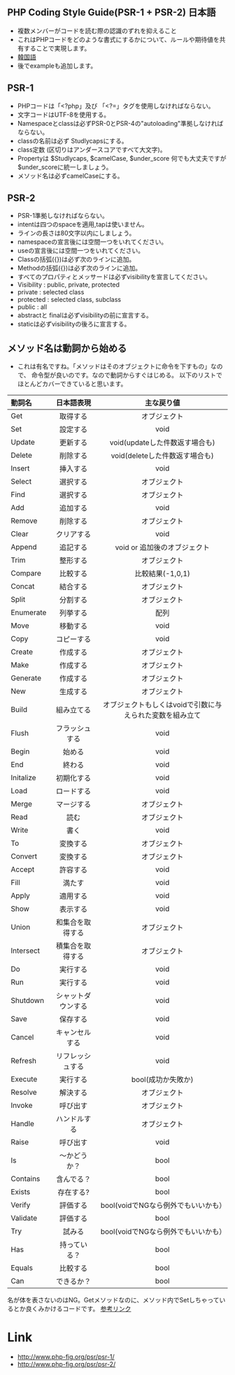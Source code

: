 ## PHP Coding Style Guide(PSR-1 + PSR-2) 日本語
- 複数メンバーがコードを読む際の認識のずれを抑えること
- これはPHPコードをどのような書式にするかについて、ルールや期待値を共有することで実現します。
- [韓国語](https://github.com/BoomLEE/document/blob/master/php_code_guide_kr.md)
- 後でexampleも追加します。

## PSR-1
- PHPコードは「<?php」及び 「<?=」タグを使用しなければならない。
- 文字コードはUTF-8を使用する。
- Namespaceとclassは必ずPSR-0とPSR-4の"autoloading"準拠しなければならない。
- classの名前は必ず Studlycapsにする。
- class定数 (区切りはアンダースコアですべて大文字)。
- Propertyは $Studlycaps, $camelCase, $under_score
   何でも大丈夫ですが $under_scoreに統一しましょう。
- メソッド名は必ずcamelCaseにする。


## PSR-2
- PSR-1準拠しなければならない。
- intentは四つのspaceを適用,tapは使いません。
- ラインの長さは80文字以内にしましょう。
- namespaceの宣言後には空間一つをいれてください。
- useの宣言後には空間一つをいれてください。
- Classの括弧({})は必ず次のラインに追加。
- Methodの括弧({})は必ず次のラインに追加。
- すべてのプロパティとメッサードは必ずvisibilityを宣言してください。
 - Visibility : public, private, protected
  - private : selected class
  - protected : selected class, subclass
  - public  : all
- abstractと finalは必ずvisibilityの前に宣言する。
- staticは必ずvisibilityの後ろに宣言する。

## メソッド名は動詞から始める
- これは有名ですね。「メソッドはそのオブジェクトに命令を下すもの」なので、
命令型が良いのです。なので動詞からすぐはじめる。
以下のリストでほとんどカバーできていると思います。

|動詞名|日本語表現|主な戻り値|
|:-----|:--------:|:---------:|
|Get|取得する|オブジェクト|
|Set|設定する|void|
|Update|更新する|void(updateした件数返す場合も)|
|Delete|削除する|void(deleteした件数返す場合も)|
|Insert|挿入する|void|
|Select|選択する|オブジェクト|
|Find|選択する|オブジェクト|
|Add|追加する|void|
|Remove|削除する|オブジェクト|
|Clear|クリアする|void|
|Append|追記する|void or 追加後のオブジェクト|
|Trim|整形する|オブジェクト|
|Compare|比較する|比較結果(-1,0,1)|
|Concat|結合する|オブジェクト|
|Split|分割する|オブジェクト|
|Enumerate|列挙する|配列|
|Move|移動する|void|
|Copy|コピーする|void|
|Create|作成する|オブジェクト|
|Make|作成する|オブジェクト|
|Generate|作成する|オブジェクト|
|New|生成する|オブジェクト|
|Build|組み立てる|オブジェクトもしくはvoidで引数に与えられた変数を組み立て|
|Flush|フラッシュする|void|
|Begin|始める|void|
|End|終わる|void|
|Initalize|初期化する|void|
|Load|ロードする|void|
|Merge|マージする|オブジェクト|
|Read|読む|オブジェクト|
|Write|書く|void|
|To|変換する|オブジェクト|
|Convert|変換する|オブジェクト|
|Accept|許容する|void|
|Fill|満たす|void|
|Apply|適用する|void|
|Show|表示する|void|
|Union|和集合を取得する|オブジェクト|
|Intersect|積集合を取得する|オブジェクト|
|Do|実行する|void|
|Run|実行する|void|
|Shutdown|シャットダウンする|void|
|Save|保存する|void|
|Cancel|キャンセルする|void|
|Refresh|リフレッシュする|void|
|Execute|実行する|bool(成功か失敗か)|
|Resolve|解決する|オブジェクト|
|Invoke|呼び出す|オブジェクト|
|Handle|ハンドルする|オブジェクト|
|Raise|呼び出す|void|
|Is|〜かどうか？|bool|
|Contains|含んでる？|bool|
|Exists|存在する?|bool|
|Verify|評価する|bool(voidでNGなら例外でもいいかも）|
|Validate|評価する|bool|
|Try|試みる|bool(voidでNGなら例外でもいいかも）|
|Has|持っている？|bool|
|Equals|比較する|bool|
|Can|できるか？|bool|

名が体を表さないのはNG。Getメソッドなのに、メソッド内でSetしちゃっているとか良くみかけるコードです。
[参考リンク](http://qiita.com/Koki-Shimizu/items/f3d3e824f98d182d4100?utm_source=Qiita%E3%83%8B%E3%83%A5%E3%83%BC%E3%82%B9&utm_campaign=7f74e3810a-Qiita_newsletter_155_05_06_2015&utm_medium=email&utm_term=0_e44feaa081-7f74e3810a-32988249#%E3%83%A1%E3%82%BD%E3%83%83%E3%83%89%E5%90%8D%E3%81%AF%E5%8B%95%E8%A9%9E%E3%81%8B%E3%82%89%E5%A7%8B%E3%82%81%E3%82%8B)

# Link
- http://www.php-fig.org/psr/psr-1/
- http://www.php-fig.org/psr/psr-2/
